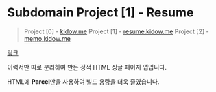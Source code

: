 # Subdomain Project [1] - Resume

> Project [0] - [kidow.me](https://github.com/kidow/blog)
> Project [1] - [resume.kidow.me](https://github.com/kidow/resume)
> Project [2] - [memo.kidow.me](https://github.com/kidow/memo)

[링크](https://resume.kidow.me)

이력서만 따로 분리하여 만든 정적 HTML 싱글 페이지 앱입니다.

HTML에 **Parcel**만을 사용하여 빌드 용량을 더욱 줄였습니다.
